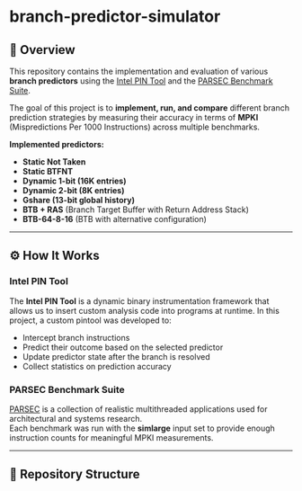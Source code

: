 # branch-predictor-simulator

## 📌 Overview
This repository contains the implementation and evaluation of various **branch predictors** using the [Intel PIN Tool](https://software.intel.com/content/www/us/en/develop/articles/pin-a-dynamic-binary-instrumentation-tool.html) and the [PARSEC Benchmark Suite](https://parsec.cs.princeton.edu/).

The goal of this project is to **implement, run, and compare** different branch prediction strategies by measuring their accuracy in terms of **MPKI** (Mispredictions Per 1000 Instructions) across multiple benchmarks.

**Implemented predictors:**
- **Static Not Taken**
- **Static BTFNT**
- **Dynamic 1-bit (16K entries)**
- **Dynamic 2-bit (8K entries)**
- **Gshare (13-bit global history)**
- **BTB + RAS** (Branch Target Buffer with Return Address Stack)
- **BTB-64-8-16** (BTB with alternative configuration)

---

## ⚙️ How It Works
### Intel PIN Tool
The **Intel PIN Tool** is a dynamic binary instrumentation framework that allows us to insert custom analysis code into programs at runtime. In this project, a custom pintool was developed to:
- Intercept branch instructions
- Predict their outcome based on the selected predictor
- Update predictor state after the branch is resolved
- Collect statistics on prediction accuracy

### PARSEC Benchmark Suite
[PARSEC](https://parsec.cs.princeton.edu/) is a collection of realistic multithreaded applications used for architectural and systems research.  
Each benchmark was run with the **simlarge** input set to provide enough instruction counts for meaningful MPKI measurements.

---

## 📂 Repository Structure

